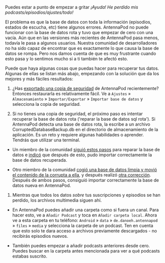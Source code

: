 Puedes estar a punto de empezar a gritar *¡Ayuda! He perdido mis podcasts/episodios/ajustes/todo!*

El problema es que la base de datos con toda la información (episodios, estados de escucha, etc) tiene algunos errores. AntennaPod no puede funcionar con la base de datos rota y tuvo que empezar de cero con una vacía. Aún que en las versiones más recientes de AntennaPod pasa menos, todavía le pasa a algunos usuarios. Nuestra comunidad de desarrolladores no ha sido capaz de encontrar que es exactamente lo que causa la base de datos se rompa. Pero nos damos cuenta de que es muy frustrante cuando esto pasa y lo sentimos mucho si a ti también te afectó esto.

Puede que haya algunas cosas que puedas hacer para recuperar tus datos. Algunas de ellas se listan más abajo, empezando con la solución que da los mejores y más fáciles resultados:

1. ¿Has [exportado una copia de seguridad](/documentation/general/backup) de AntennaPod recientemente? Entonces restaurarla es relativamente fácil. Ve a `Ajustes` » `Almacenamiento` » `Importar/Exportar` » `Importar base de datos` y selecciona la copia de seguridad.

1. Si no tienes una copia de seguridad, el próximo paso es intentar recuperar la base de datos rota ('reparar la base de datos sql rota'). Si AntennaPod detecta una base de datos rota, la escribe a un archivo CorruptedDatabaseBackup.db en el directorio de almacenamiento de la aplicación. Es un reto y requiere algunas habilidades o aprender. Tendrás que utilizar una terminal.


* Un miembro de la comunidad [siguió estos pasos](https://github.com/AntennaPod/AntennaPod/issues/2463#issuecomment-384088306) para reparar la base de datos e [indicó](https://github.com/AntennaPod/AntennaPod/issues/2463#issuecomment-404624614) que después de esto, pudo importar correctamente la base de datos recuperada.

* Otro miembro de la comunidad [cogió una base de datos limpia y movió el contenido de la corrupta a ella](https://github/AntennaPod/AntennaPod/issues/2463#issuecomment-385341068), y después realizó [otra corrección](https://github.com/AntennaPod/AntennaPod/issues/2463#issuecomment-385354995). Después de ambos pasos, consiguió importar correctamente la base de datos nueva en AntennaPod.

1. Mientras que todos los datos *sobre* tus suscripciones y episodios se han perdido, los archivos multimedia siguen ahí.


* En AntennaPod puedes añadir una carpeta como si fuera un canal. Para hacer esto, ve a `Añadir Podcast` y toca en `Añadir carpeta local`. Ahora ve a esta carpeta en tu teléfono: `Android` » `data` » `de.danoeh.antennapod` » `files` » `media` y selecciona la carpeta de un podcast. Ten en cuenta que esto solo te dara acceso a archivos previamente descargados - no recibirás episodios nuevos.

* También puedes empezar a añadir podcasts anteriores desde cero. Puedes buscar en la carpeta antes mencionada para ver a qué podcasts estabas suscrito.
